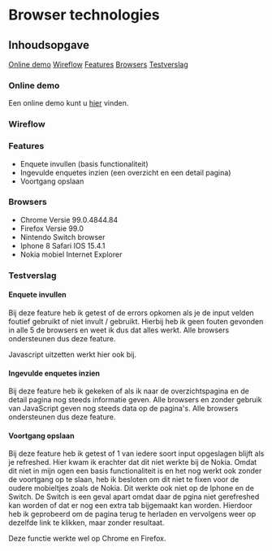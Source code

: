 # Browser technologies

## Inhoudsopgave
[Online demo]()
[Wireflow]()
[Features]()
[Browsers]()
[Testverslag]()

### Online demo
Een online demo kunt u [hier](https://browser-technologies-roel.herokuapp.com/) vinden.

### Wireflow

### Features
- Enquete invullen (basis functionaliteit)
- Ingevulde enquetes inzien (een overzicht en een detail pagina)
- Voortgang opslaan

### Browsers
- Chrome Versie 99.0.4844.84
- Firefox Versie 99.0
- Nintendo Switch browser
- Iphone 8 Safari IOS 15.4.1
- Nokia mobiel Internet Explorer

### Testverslag

#### Enquete invullen
Bij deze feature heb ik getest of de errors opkomen als je de input velden foutief gebruikt of niet invult / gebruikt. Hierbij heb ik geen fouten gevonden in alle 5 de browsers en weet ik dus dat alles werkt. Alle browsers ondersteunen dus deze feature.

Javascript uitzetten werkt hier ook bij.

#### Ingevulde enquetes inzien
Bij deze feature heb ik gekeken of als ik naar de overzichtspagina en de detail pagina nog steeds informatie geven. Alle browsers en zonder gebruik van JavaScript geven nog steeds data op de pagina's. Alle browsers ondersteunen dus deze feature.

#### Voortgang opslaan
Bij deze feature heb ik getest of 1 van iedere soort input opgeslagen blijft als je refreshed. Hier kwam ik erachter dat dit niet werkte bij de Nokia. Omdat dit niet in mijn ogen een basis functionaliteit is en het nog werkt ook zonder de voortgang op te slaan, heb ik besloten om dit niet te fixen voor de oudere mobieltjes zoals de Nokia. Dit werkte ook niet op de Iphone en de Switch. De Switch is een geval apart omdat daar de pgina niet gerefreshed kan worden of dat er nog een extra tab bijgemaakt kan worden. Hierdoor heb ik geprobeerd om de pagina terug te herladen en vervolgens weer op dezelfde link te klikken, maar zonder resultaat.

Deze functie werkte wel op Chrome en Firefox.